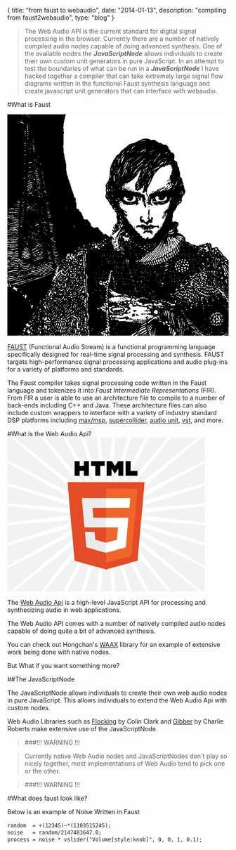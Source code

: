 {
  title: "from faust to webaudio",
  date:  "2014-01-13",
  description: "compiling from faust2webaudio",
  type: "blog"
}

>The Web Audio API is the current standard for digital signal processing in the browser. Currently there are a number of natively compiled audio nodes capable of doing advanced synthesis. One of the available nodes the ***JavaScriptNode*** allows individuals to create their own custom unit generators in pure JavaScript.   In an attempt to test the boundaries of what can be run in a ***JavaScriptNode*** I have hacked together a compiler that can take extremely large signal flow diagrams written in the functional Faust synthesis language and create javascript unit generators that can interface with webaudio.

#What is Faust

![llustration by Harry Clarke for Goethes Faust](/images/faust-to-webaudio/faust-classic.png)

[FAUST](http://faust.grame.fr/) (Functional Audio Stream) is a functional programming language specifically designed for real-time signal processing and synthesis. FAUST targets high-performance signal processing applications and audio plug-ins for a variety of platforms and standards.

The Faust compiler takes signal processing code written in the Faust language and tokenizes it into *Faust Intermediate Representations* (FIR).  From FIR a user is able to use an architecture file to compile to a number of back-ends including C++ and Java.  These architecture files can also include custom wrappers to interface with a variety of industry standard DSP platforms including [max/msp](http://cycling74.com/products/max/), [supercollider](http://supercollider.sourceforge.net/), [audio unit](https://en.wikipedia.org/wiki/Audio_Units), [vst](https://en.wikipedia.org/wiki/Virtual_Studio_Technology), and more.

#What is the Web Audio Api?
![HTML 5](images/faust-to-webaudio/h5_logo.png)

The [Web Audio Api](https://dvcs.w3.org/hg/audio/raw-file/tip/webaudio/specification.html) is a high-level JavaScript API for processing and synthesizing audio in web applications.

The Web Audio API comes with a number of natively compiled audio nodes capable of doing quite a bit of advanced synthesis.

You can check out Hongchan's [WAAX](https://github.com/hoch/waax) library for an example of extensive work being done with native nodes.

But What if you want something more?

##The JavaScriptNode

The JavaScriptNode allows individuals to create their own web audio nodes in pure JavaScript.  This allows individuals to extend the Web Audio Api with custom nodes.

Web Audio Libraries such as [Flocking](flockingjs.org) by Colin Clark and [Gibber](http://www.charlie-roberts.com/gibber/) by Charlie Roberts make extensive use of the JavaScriptNode.

>###!!! WARNING !!!

>Currently native Web Audio nodes and JavaScriptNodes don't play so nicely together, most implementations of Web Audio tend to pick one or the other.  

>###!!! WARNING !!!


#What does faust look like?

Below is an example of Noise Written in Faust 

```
random  = +(12345)~*(1103515245);
noise   = random/2147483647.0;
process = noise * vslider("Volume[style:knob]", 0, 0, 1, 0.1);
```